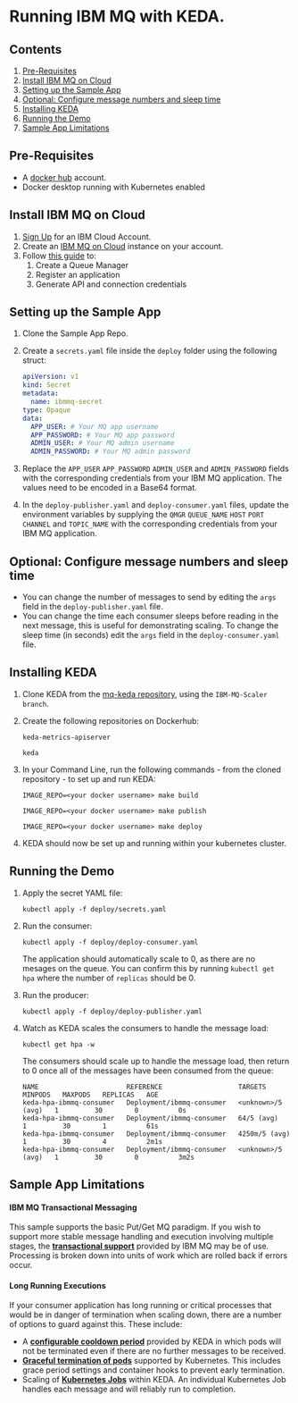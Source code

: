 
# Running IBM MQ with KEDA. 

## Contents
1.  [Pre-Requisites](#pre-requisites)
1.  [Install IBM MQ on Cloud](#install-ibm-mq-on-cloud)
1.  [Setting up the Sample App](#setting-up-the-sample-app)
1.  [Optional: Configure message numbers and sleep time](#optional-configure-message-numbers-and-sleep-time)
1.  [Installing KEDA](#installing-keda)
1.  [Running the Demo](#running-the-demo)
1.  [Sample App Limitations](#sample-app-limitations)

## Pre-Requisites
- A [docker hub](https://hub.docker.com/) account.
- Docker desktop running with Kubernetes enabled

## Install IBM MQ on Cloud
1. [Sign Up](https://cloud.ibm.com/registration) for an IBM Cloud Account.
1. Create an [IBM MQ on Cloud](https://cloud.ibm.com/catalog/services/mq?cm_sp=ibmdev-_-developer-tutorials-_-cloudreg) instance on your account.
1. Follow [this guide](https://developer.ibm.com/tutorials/mq-connect-app-queue-manager-cloud/) to:
	1. Create a Queue Manager
	1. Register an application
	1. Generate API and connection credentials

## Setting up the Sample App
1. Clone the Sample App Repo.
1. Create a `secrets.yaml` file inside the `deploy` folder using the following struct:

	```yaml
	apiVersion: v1
	kind: Secret
	metadata:
	  name: ibmmq-secret
	type: Opaque
	data:
	  APP_USER: # Your MQ app username
	  APP_PASSWORD: # Your MQ app password
	  ADMIN_USER: # Your MQ admin username
	  ADMIN_PASSWORD: # Your MQ admin password
	  ```
1. Replace the `APP_USER` `APP_PASSWORD` `ADMIN_USER` and `ADMIN_PASSWORD` fields with the corresponding credentials from your IBM MQ application. The values need to be encoded in a Base64 format.
1. In the `deploy-publisher.yaml` and `deploy-consumer.yaml` files, update the environment variables by supplying the `QMGR` `QUEUE_NAME` `HOST` `PORT` `CHANNEL` and `TOPIC_NAME` with the corresponding credentials from your IBM MQ application.

## Optional: Configure message numbers and sleep time
- You can change the number of messages to send by editing the `args` field in the `deploy-publisher.yaml` file.
- You can change the time each consumer sleeps before reading in the next message, this is useful for demonstrating scaling. To change the sleep time (in seconds) edit the `args` field in the `deploy-consumer.yaml` file.

## Installing KEDA
1. Clone KEDA from the [mq-keda repository](https://github.com/ibm-messaging/mq-keda/tree/IBM-MQ-Scaler), using the ``IBM-MQ-Scaler branch``.
2. Create the following repositories on Dockerhub:
	```
	keda-metrics-apiserver
	```
	```
	keda
	```
	
3. In your Command Line, run the following commands - from the cloned repository - to set up and run KEDA:
	```
	IMAGE_REPO=<your docker username> make build
	```  
	
	```
	IMAGE_REPO=<your docker username> make publish
	``` 
	
	```
	IMAGE_REPO=<your docker username> make deploy
	```  

4. KEDA should now be set up and running within your kubernetes cluster.
## Running the Demo
1. Apply the secret YAML file:  
	```
	kubectl apply -f deploy/secrets.yaml
	```
1. Run the consumer:  
	```
	kubectl apply -f deploy/deploy-consumer.yaml
	```
	The application should automatically scale to 0, as there are no mesages on the queue. You can confirm this by running `kubectl get hpa` where the number of `replicas` should be 0.
	
1. Run the producer:  
	```
	kubectl apply -f deploy/deploy-publisher.yaml
	```
1. Watch as KEDA scales the consumers to handle the message load:
	```
	kubectl get hpa -w
	```
	The consumers should scale up to handle the message load, then return to 0 once all of the messages have been consumed from the queue:
	```
	NAME                      REFERENCE                   TARGETS             MINPODS   MAXPODS   REPLICAS   AGE
	keda-hpa-ibmmq-consumer   Deployment/ibmmq-consumer   <unknown>/5 (avg)   1         30        0          0s
	keda-hpa-ibmmq-consumer   Deployment/ibmmq-consumer   64/5 (avg)          1         30        1          61s
	keda-hpa-ibmmq-consumer   Deployment/ibmmq-consumer   4250m/5 (avg)       1         30        4          2m1s
	keda-hpa-ibmmq-consumer   Deployment/ibmmq-consumer   <unknown>/5 (avg)   1         30        0          3m2s
	```

## Sample App Limitations 

#### IBM MQ Transactional Messaging
This sample supports the basic Put/Get MQ paradigm. If you wish to support more stable message handling and execution involving multiple stages, the [**transactional support**](https://www.ibm.com/support/knowledgecenter/en/SSFKSJ_9.0.0/com.ibm.mq.pro.doc/q023310_.htm) provided by IBM MQ may be of use. Processing is broken down into units of work which are rolled back if errors occur. 

#### Long Running Executions 
If your consumer application has long running or critical processes  that would be in danger of termination when scaling down, there are a number of options to guard against this. These include:
  * A [**configurable cooldown period**](https://github.ibm.com/kazada/sample-app/blob/master/deploy/deploy-consumer.yaml#L74) provided by KEDA in which pods will not be terminated even if there are no further messages to be received. 
  * [**Graceful termination of pods**](https://kubernetes.io/docs/concepts/workloads/pods/pod-lifecycle/#pod-termination) supported by Kubernetes. This includes grace period settings and container hooks to prevent early termination.
  * Scaling of [**Kubernetes Jobs**](https://keda.sh/docs/2.0/concepts/scaling-jobs/) within KEDA. An individual Kubernetes Job handles each message and will reliably run to completion. 
